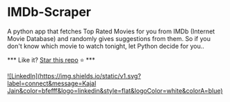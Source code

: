 # IMDb-Scraper
A python app that fetches Top Rated Movies for you from IMDb (Internet Movie Database) and randomly gives suggestions from them. 
So if you don't know which movie to watch tonight, let Python decide for you..

*** Like it? [Star this repo](https://github.com/Kajaljain22/IMDb-Scraper/) :star: ***

[![LinkedIn](https://img.shields.io/static/v1.svg?label=connect&message=Kajal Jain&color=bfefff&logo=linkedin&style=flat&logoColor=white&colorA=blue)](https://www.linkedin.com/in/kajal-jain/) 
